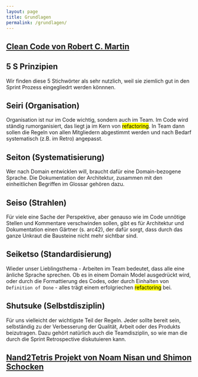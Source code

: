 ```yaml
---
layout: page
title: Grundlagen
permalink: /grundlagen/
---
```


## [Clean Code von Robert C. Martin](https://cleancoders.com)

## 5 S Prinzipien
Wir finden diese 5 Stichwörter als sehr nutzlich, weil sie ziemlich gut in den Sprint Prozess eingegliedrt werden könnnen. 

## Seiri (Organisation)
Organisation ist nur im Code wichtig, sondern auch im Team. Im Code wird ständig rumorganisiert, das liegt ja im Kern von <mark>refactoring</mark>. In Team dann sollen die Regeln von allen Mitgliedern abgestimmt werden und nach Bedarf systematisch (z.B. im Retro) angepasst.

## Seiton (Systematisierung)
Wer nach Domain entwicklen will, braucht dafür eine Domain-bezogene Sprache. Die Dokumentation der Architektur, zusammen mit den einheitlichen Begriffen im Glossar gehören dazu.

## Seiso (Strahlen)
Für viele eine Sache der Perspektive, aber genauso wie im Code unnötige Stellen und Kommentare verschwinden sollen, gibt es für Architektur und Dokumentation einen Gärtner (s. arc42), der dafür sorgt, dass durch das ganze Unkraut die Bausteine nicht mehr sichtbar sind.  


## Seiketso (Standardisierung)
Wieder unser Lieblingsthema - Arbeiten im Team bedeutet, dass alle eine änliche Sprache sprechen. Ob es in einem Domain Model ausgedrückt wird, oder durch die Formattierung des Codes, oder durch Einhalten von `Definition of Done` - alles trägt einem erfolgriechen <mark>refactoring</mark> bei. 

## Shutsuke (Selbstdisziplin)
Für uns vielleicht der wichtigste Teil der Regeln. Jeder sollte bereit sein, selbständig zu der Verbesserung der Qualität, Arbeit oder des Produkts beizutragen. Dazu gehört natürlich auch die Teamdisziplin, so wie man die durch die Sprint Retrospective diskutuieren kann. 

## [Nand2Tetris Projekt von Noam Nisan und Shimon Schocken](https://www.nand2tetris.org)


